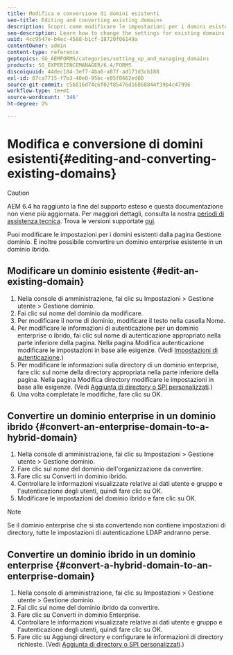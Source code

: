 ```yaml
---
title: Modifica e conversione di domini esistenti
seo-title: Editing and converting existing domains
description: Scopri come modificare le impostazioni per i domini esistenti dalla pagina Gestione dominio. Converti un dominio enterprise esistente in un dominio ibrido o viceversa.
seo-description: Learn how to change the settings for existing domains from the Domain Management page. Convert an existing enterprise domain to a hybrid domain or vice versa.
uuid: 4cc9547e-b4ec-4588-b1cf-18720f06149a
contentOwner: admin
content-type: reference
geptopics: SG_AEMFORMS/categories/setting_up_and_managing_domains
products: SG_EXPERIENCEMANAGER/6.4/FORMS
discoiquuid: 44dec184-3ef7-4ba6-a87f-ad171d3cb188
exl-id: 07ca7715-f7b3-40e0-95bc-e05f0662ed08
source-git-commit: c5b816d74c6f02f85476d16868844f39b4c47996
workflow-type: tm+mt
source-wordcount: '346'
ht-degree: 2%

---
```


# Modifica e conversione di domini esistenti{#editing-and-converting-existing-domains}

>[!CAUTION]
>
>AEM 6.4 ha raggiunto la fine del supporto esteso e questa documentazione non viene più aggiornata. Per maggiori dettagli, consulta la nostra [periodi di assistenza tecnica](https://helpx.adobe.com/it/support/programs/eol-matrix.html). Trova le versioni supportate [qui](https://experienceleague.adobe.com/docs/).

Puoi modificare le impostazioni per i domini esistenti dalla pagina Gestione dominio. È inoltre possibile convertire un dominio enterprise esistente in un dominio ibrido.

## Modificare un dominio esistente {#edit-an-existing-domain}

1. Nella console di amministrazione, fai clic su Impostazioni > Gestione utente > Gestione dominio.
1. Fai clic sul nome del dominio da modificare.
1. Per modificare il nome di dominio, modificare il testo nella casella Nome.
1. Per modificare le informazioni di autenticazione per un dominio enterprise o ibrido, fai clic sul nome di autenticazione appropriato nella parte inferiore della pagina. Nella pagina Modifica autenticazione modificare le impostazioni in base alle esigenze. (Vedi [Impostazioni di autenticazione](/help/forms/using/admin-help/configuring-authentication-providers.md#authentication-settings).)
1. Per modificare le informazioni sulla directory di un dominio enterprise, fare clic sul nome della directory appropriata nella parte inferiore della pagina. Nella pagina Modifica directory modificare le impostazioni in base alle esigenze. (Vedi [Aggiunta di directory o SPI personalizzati](/help/forms/using/admin-help/configuring-directories.md#adding-directories-or-custom-spis).)
1. Una volta completate le modifiche, fare clic su OK.

## Convertire un dominio enterprise in un dominio ibrido {#convert-an-enterprise-domain-to-a-hybrid-domain}

1. Nella console di amministrazione, fai clic su Impostazioni > Gestione utente > Gestione dominio.
1. Fare clic sul nome del dominio dell&#39;organizzazione da convertire.
1. Fare clic su Converti in dominio ibrido.
1. Controllare le informazioni visualizzate relative ai dati utente e gruppo e l&#39;autenticazione degli utenti, quindi fare clic su OK.
1. Modificare le impostazioni del dominio ibrido e fare clic su OK.

>[!NOTE]
>
>Se il dominio enterprise che si sta convertendo non contiene impostazioni di directory, tutte le impostazioni di autenticazione LDAP andranno perse.

## Convertire un dominio ibrido in un dominio enterprise {#convert-a-hybrid-domain-to-an-enterprise-domain}

1. Nella console di amministrazione, fai clic su Impostazioni > Gestione utente > Gestione dominio.
1. Fai clic sul nome del dominio ibrido da convertire.
1. Fare clic su Converti in dominio Enterprise.
1. Controllare le informazioni visualizzate relative ai dati utente e gruppo e l&#39;autenticazione degli utenti, quindi fare clic su OK.
1. Fare clic su Aggiungi directory e configurare le informazioni di directory richieste. (Vedi [Aggiunta di directory o SPI personalizzati](/help/forms/using/admin-help/configuring-directories.md#adding-directories-or-custom-spis).)

